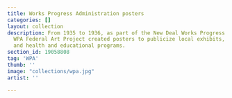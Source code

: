 ```yaml
---
title: Works Progress Administration posters
categories: []
layout: collection
description: From 1935 to 1936, as part of the New Deal Works Progress Administration, the
  WPA Federal Art Project created posters to publicize local exhibits, theater productions
  and health and educational programs.
section_id: 19058808
tag: 'WPA'
thumb: ''
image: "collections/wpa.jpg"
artist: ''

---
```

